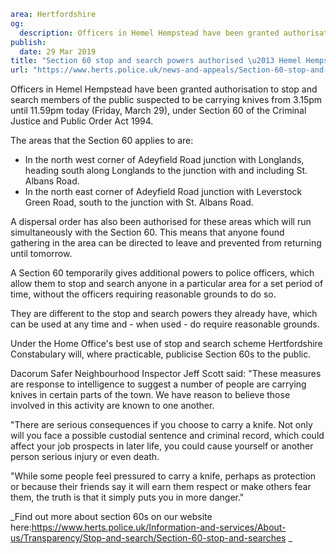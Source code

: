 ```yaml
area: Hertfordshire
og:
  description: Officers in Hemel Hempstead have been granted authorisation to stop and search members of the public suspected to be carrying knives from 3.15pm until 11.59pm today (Friday, March 29), under Section 60 of the Criminal Justice and Public Order Act 1994.
publish:
  date: 29 Mar 2019
title: "Section 60 stop and search powers authorised \u2013 Hemel Hempstead"
url: "https://www.herts.police.uk/news-and-appeals/Section-60-stop-and-search-powers-authorised\u2013Hemel-Hempstead-2831MD"
```

Officers in Hemel Hempstead have been granted authorisation to stop and search members of the public suspected to be carrying knives from 3.15pm until 11.59pm today (Friday, March 29), under Section 60 of the Criminal Justice and Public Order Act 1994.

The areas that the Section 60 applies to are:

 * In the north west corner of Adeyfield Road junction with Longlands, heading south along Longlands to the junction with and including St. Albans Road.
 * In the north east corner of Adeyfield Road junction with Leverstock Green Road, south to the junction with St. Albans Road.

A dispersal order has also been authorised for these areas which will run simultaneously with the Section 60. This means that anyone found gathering in the area can be directed to leave and prevented from returning until tomorrow.

A Section 60 temporarily gives additional powers to police officers, which allow them to stop and search anyone in a particular area for a set period of time, without the officers requiring reasonable grounds to do so.

They are different to the stop and search powers they already have, which can be used at any time and - when used - do require reasonable grounds.

Under the Home Office's best use of stop and search scheme Hertfordshire Constabulary will, where practicable, publicise Section 60s to the public.

Dacorum Safer Neighbourhood Inspector Jeff Scott said: "These measures are response to intelligence to suggest a number of people are carrying knives in certain parts of the town. We have reason to believe those involved in this activity are known to one another.

"There are serious consequences if you choose to carry a knife. Not only will you face a possible custodial sentence and criminal record, which could affect your job prospects in later life, you could cause yourself or another person serious injury or even death.

"While some people feel pressured to carry a knife, perhaps as protection or because their friends say it will earn them respect or make others fear them, the truth is that it simply puts you in more danger."

_Find out more about section 60s on our website here:https://www.herts.police.uk/Information-and-services/About-us/Transparency/Stop-and-search/Section-60-stop-and-searches _

